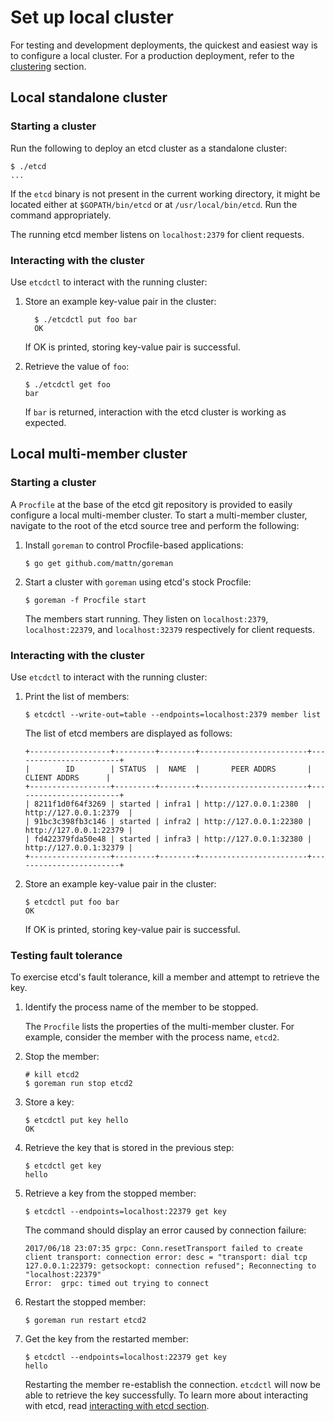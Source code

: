 # Set up local cluster

For testing and development deployments, the quickest and easiest way is to configure a local cluster. For a production deployment, refer to the [clustering][clustering] section.

## Local standalone cluster

### Starting a cluster

Run the following to deploy an etcd cluster as a standalone cluster:

```
$ ./etcd
...
```

If the `etcd` binary is not present in the current working directory, it might be located either at `$GOPATH/bin/etcd` or at `/usr/local/bin/etcd`. Run the command appropriately.

The running etcd member listens on `localhost:2379` for client requests.

### Interacting with the cluster

Use `etcdctl` to interact with the running cluster:

1. Store an example key-value pair in the cluster:

    ```
      $ ./etcdctl put foo bar
      OK
    ```

    If OK is printed, storing key-value pair is successful.

2. Retrieve the value of `foo`:

    ```
    $ ./etcdctl get foo
    bar
    ```

    If `bar` is returned, interaction with the etcd cluster is working as expected.

## Local multi-member cluster

### Starting a cluster

A `Procfile` at the base of the etcd git repository is provided to easily configure a local multi-member cluster. To start a multi-member cluster, navigate to the root of the etcd source tree and perform the following:

1. Install `goreman` to control Procfile-based applications:

    ```
    $ go get github.com/mattn/goreman
    ```

2. Start a cluster with `goreman` using etcd's stock Procfile:

    ```
    $ goreman -f Procfile start
    ```

    The members start running. They listen on `localhost:2379`, `localhost:22379`, and `localhost:32379` respectively for client requests.

### Interacting with the cluster

Use `etcdctl` to interact with the running cluster:

1. Print the list of members:

    ```
    $ etcdctl --write-out=table --endpoints=localhost:2379 member list
    ```
    The list of etcd members are displayed as follows:

    ```
    +------------------+---------+--------+------------------------+------------------------+
    |        ID        | STATUS  |  NAME  |       PEER ADDRS       |      CLIENT ADDRS      |
    +------------------+---------+--------+------------------------+------------------------+
    | 8211f1d0f64f3269 | started | infra1 | http://127.0.0.1:2380  | http://127.0.0.1:2379  |
    | 91bc3c398fb3c146 | started | infra2 | http://127.0.0.1:22380 | http://127.0.0.1:22379 |
    | fd422379fda50e48 | started | infra3 | http://127.0.0.1:32380 | http://127.0.0.1:32379 |
    +------------------+---------+--------+------------------------+------------------------+
    ```

2. Store an example key-value pair in the cluster:

    ```
    $ etcdctl put foo bar
    OK
    ```

    If OK is printed, storing key-value pair is successful.

### Testing fault tolerance

To exercise etcd's fault tolerance, kill a member and attempt to retrieve the key.

1. Identify the process name of the member to be stopped.

    The `Procfile` lists the properties of the multi-member cluster. For example, consider the member with the process name, `etcd2`.

2. Stop the member:

    ```
    # kill etcd2
    $ goreman run stop etcd2
    ```

3. Store a key:

    ```
    $ etcdctl put key hello
    OK
    ```

4.  Retrieve the key that is stored in the previous step:

    ```
    $ etcdctl get key
    hello
    ```

5. Retrieve a key from the stopped member:

    ```
    $ etcdctl --endpoints=localhost:22379 get key
    ```

    The command should display an error caused by connection failure:

    ```
    2017/06/18 23:07:35 grpc: Conn.resetTransport failed to create client transport: connection error: desc = "transport: dial tcp 127.0.0.1:22379: getsockopt: connection refused"; Reconnecting to "localhost:22379"
    Error:  grpc: timed out trying to connect
    ```
6. Restart the stopped member:

    ```
    $ goreman run restart etcd2
    ```

7. Get the key from the restarted member:

    ```
    $ etcdctl --endpoints=localhost:22379 get key
    hello
    ```

    Restarting the member re-establish the connection. `etcdctl` will now be able to retrieve the key successfully. To learn more about interacting with etcd, read [interacting with etcd section][interacting].

[clustering]: https://etcd.io/docs/latest/op-guide/clustering/
[interacting]: https://etcd.io/docs/latest/dev-guide/interacting_v3/
